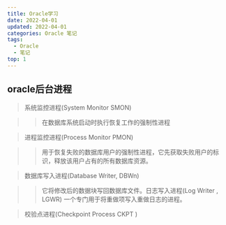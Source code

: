 ```yaml
---
title: Oracle学习
date: 2022-04-01
updated: 2022-04-01
categories: Oracle 笔记
tags:
  - Oracle
  - 笔记
top: 1
---
```

## oracle后台进程

>系统监控进程(System Monitor SMON)

>> 在数据库系统启动时执行恢复工作的强制性进程

> 进程监控进程(Process Monitor PMON)

>> 用于恢复失败的数据库用户的强制性进程，它先获取失败用户的标识，释放该用户占有的所有数据库资源。

> 数据库写入进程(Database Writer, DBWn)

>> 它将修改后的数据块写回数据库文件。日志写入进程(Log Writer , LGWR) 一个专门用于将重做项写入重做日志的进程。

> 校验点进程(Checkpoint Process CKPT )
